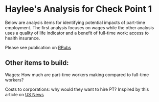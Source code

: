 # Haylee's Analysis for Check Point 1
Below are analysis items for identifying potential impacts of part-time employment. The first  analysis focuses on wages while the other analysis uses a quality of life indicator and a benefit of full-time work: access to health insurance. 

Please see publication on [RPubs](https://rpubs.com/allennrbc/1174596)

## Other items to build:
Wages: How much are part-time workers making compared to full-time workers?

Costs to corporations: why would they want to hire PT? Inspired by this article on [US News](https://money.usnews.com/money/personal-finance/articles/how-many-part-time-jobs-does-it-take-to-earn-a-full-time-income#:~:text=Median%20Earnings%20of%20U.S.%20Workers&text=That%20means%20the%20typical%20part,according%20to%202022%20BLS%20data.)
